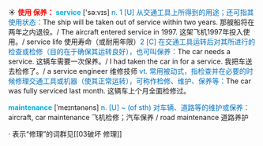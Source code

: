 ☀ <font color="red">**使用 保养：**</font>
<font color="sky blue">**service**</font> ['sə:vɪs] 
<font color="#0070c0">n. 1 [U] 从交通工具上所得到的用途；还可指其使用状态：</font>The ship will be taken out of service within two years. 那艘船将在两年之内退役。/ The aircraft entered service in 1997. 这架飞机1997年投入使用。/ service life 使用寿命（或耐用年限）<font color="#0070c0">2 [C] 在交通工具运转后对其所进行的检查或检修（目的在于确保其运转良好），也可叫保养：</font>The car needs a service. 这辆车需要一次保养。/ I had taken the car in for a service. 我把车送去检修了。/ a service engineer 维修技师 <font color="#0070c0">vt. 常用被动式，指检查并在必要的时候修理交通工具或机器（使其正常运转），可称作检修、维护、保养等：</font>The car was fully serviced last month. 这辆车上个月全面检修过。
           
<font color="sky blue">**maintenance**</font> [ˈmeɪntənəns]
<font color="#0070c0">n. [U] ~ (of sth) 对车辆、道路等的维护或保养：</font>aircraft, car maintenance 飞机检修；汽车保养 / road maintenance 道路养护 

· 表示“修理”的词群见[[03破坏 修理]]
